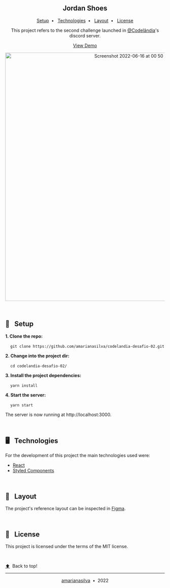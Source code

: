 <h2 align="center">Jordan Shoes</h2>
<p align="center">
  <a href="#-Setup">Setup</a>&nbsp;&nbsp;•&nbsp;&nbsp;
  <a href="#-Technologies">Technologies</a>&nbsp;&nbsp;•&nbsp;&nbsp;
  <a href="#-Layout">Layout</a>&nbsp;&nbsp;•&nbsp;&nbsp;
  <a href="#-License">License</a>
</p>
<p align="center">This project refers to the second challenge launched in <a href="https://discord.gg/wNCWTVuxyz">@Codelândia</a>'s discord server.</p>
<p align="center"><a href="https://codelandia-desafio-02.netlify.app/">View Demo</a></p>
<p align="center">
  <img width="786" alt="Screenshot 2022-06-16 at 00 50 29" src="https://user-images.githubusercontent.com/88731499/173960784-e91abcfd-e157-419f-b081-a1661813dc34.png">
</p>
</br>

## 🚀 &nbsp;&nbsp;Setup

**1. Clone the repo:**

&nbsp;&nbsp;&nbsp;&nbsp;`git clone https://github.com/amarianasilva/codelandia-desafio-02.git`

**2. Change into the project dir:**

&nbsp;&nbsp;&nbsp;&nbsp;`cd codelandia-desafio-02/`

**3. Install the project dependencies:**

&nbsp;&nbsp;&nbsp;&nbsp;`yarn install`

**4. Start the server:**

&nbsp;&nbsp;&nbsp;&nbsp;`yarn start`

The server is now running at http://localhost:3000.

</br>

## 🖥 &nbsp;&nbsp;Technologies

For the development of this project the main technologies used were:

- [React](https://reactjs.org/)
- [Styled Components](https://styled-components.com/)

</br>

## 💅 &nbsp;&nbsp;Layout

The project's reference layout can be inspected in [Figma](https://www.figma.com/file/Yb9IBH56g7T1hdIyZ3BMNO/Desafios---Codel%C3%A2ndia?node-id=1883%3A2).

</br>

## 📝 &nbsp;&nbsp;License

This project is licensed under the terms of the MIT license.

</br>

<p><a href="#Jordan-Shoes">⬆️</a>&nbsp;&nbsp;Back to top!</p>

---

<p align="center"><a href="https://github.com/amarianasilva">amarianasilva</a>&nbsp;&nbsp;•&nbsp;&nbsp;2022</p>
